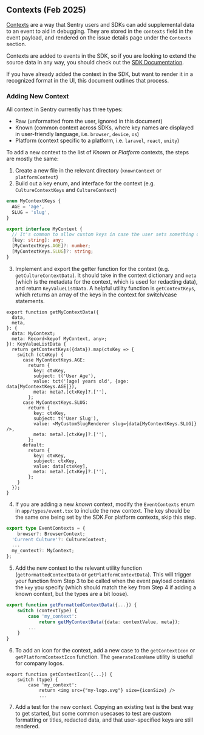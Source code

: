 ## Contexts (Feb 2025)

[Contexts](https://docs.sentry.io/platform-redirect/?next=/enriching-events/context/) are a way that Sentry users and SDKs can add supplemental data to an event to aid in debugging. They are stored in the `contexts` field in the event payload, and rendered on the issue details page under the `Contexts` section.

Contexts are added to events in the SDK, so if you are looking to extend the source data in any way,
you should check out the [SDK Documentation](https://develop.sentry.dev/sdk/data-model/event-payloads/contexts/).

If you have already added the context in the SDK, but want to render it in a recognized format in the UI, this document outlines that process.

### Adding New Context

All context in Sentry currently has three types:

- Raw (unformatted from the user, ignored in this document)
- Known (common context across SDKs, where key names are displayed in user-friendly language, i.e. `browser`, `device`, `os`)
- Platform (context specific to a platform, i.e. `laravel`, `react`, `unity`)

To add a new context to the list of _Known_ or _Platform_ contexts, the steps are mostly the same:

1. Create a new file in the relevant directory (`knownContext` or `platformContext`)
2. Build out a key enum, and interface for the context (e.g. `CultureContextKeys` and `CultureContext`)

```ts
enum MyContextKeys {
  AGE = 'age',
  SLUG = 'slug',
}

export interface MyContext {
  // It's common to allow custom keys in case the user sets something on the context manually
  [key: string]: any;
  [MyContextKeys.AGE]?: number;
  [MyContextKeys.SLUG]?: string;
}
```

3. Implement and export the getter function for the context (e.g. `getCultureContextData`). It should take in the context dictionary and `meta` (which is the metadata for the context, which is used for redacting data), and return `KeyValueListData`. A helpful utility function is `getContextKeys`, which returns an array of the keys in the context for switch/case statements.

```tsx
export function getMyContextData({
  data,
  meta,
}: {
  data: MyContext;
  meta: Record<keyof MyContext, any>;
}): KeyValueListData {
  return getContextKeys({data}).map(ctxKey => {
    switch (ctxKey) {
      case MyContextKeys.AGE:
        return {
          key: ctxKey,
          subject: t('User Age'),
          value: tct('[age] years old', {age: data[MyContextKeys.AGE]}),
          meta: meta?.[ctxKey]?.[''],
        };
      case MyContextKeys.SLUG:
        return {
          key: ctxKey,
          subject: t('User Slug'),
          value: <MyCustomSlugRenderer slug={data[MyContextKeys.SLUG]} />,
          meta: meta?.[ctxKey]?.[''],
        };
      default:
        return {
          key: ctxKey,
          subject: ctxKey,
          value: data[ctxKey],
          meta: meta?.[ctxKey]?.[''],
        };
    }
  });
}
```

4. If you are adding a new _known_ context, modify the `EventContexts` enum in `app/types/event.tsx` to include the new context. The key should be the same one being set by the SDK.For platform contexts, skip this step.

```ts
export type EventContexts = {
    browser?: BrowserContext;
  'Current Culture'?: CultureContext;
  ...
  my_context?: MyContext;
};
```

5. Add the new context to the relevant utility function (`getFormattedContextData` or `getPlatformContextData`). This will trigger your function from Step 3 to be called when the event payload contains the `key` you specify (which should match the key from Step 4 if adding a known context, but the types are a bit loose).

```ts
export function getFormattedContextData({...}) {
    switch (contextType) {
        case 'my_context':
            return getMyContextData({data: contextValue, meta});
        ...
    }
}
```

6. To add an icon for the context, add a new case to the `getContextIcon` or `getPlatformContextIcon` function. The `generateIconName` utility is useful for company logos.

```tsx
export function getContextIcon({...}) {
    switch (type) {
        case 'my_context':
            return <img src={"my-logo.svg"} size={iconSize} />
            ...
```

7. Add a test for the new context. Copying an existing test is the best way to get started, but some common usecases to test are custom formatting or titles, redacted data, and that user-specified keys are still rendered.
